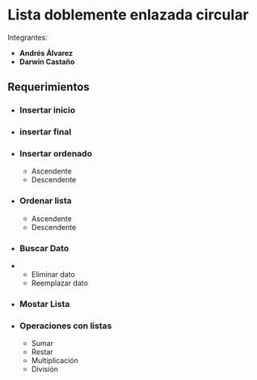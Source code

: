 # Lista doblemente enlazada circular

Integrantes:
- **Andrés Álvarez**
- **Darwin Castaño**

## Requerimientos

 

    
-   ### Insertar inicio 
    
-   ### insertar final 
    
-   ### Insertar ordenado 
    
    -   Ascendente
    -   Descendente
-   ### Ordenar lista 
    
    -   Ascendente
    -   Descendente
-   ### Buscar Dato 
- 
    -   Eliminar dato
    -   Reemplazar dato
-   ### Mostar Lista 
    
-   ### Operaciones con listas 
    
    -   Sumar
    -   Restar
    -   Multiplicación
    -   División
